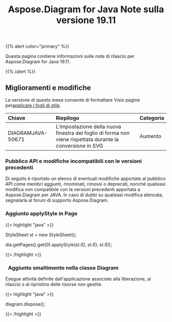 ﻿---
title: Aspose.Diagram for Java Note sulla versione 19.11
type: docs
weight: 20
url: /it/java/aspose-diagram-for-java-19-11-release-notes/
---
{{% alert color="primary" %}} 

Questa pagina contiene informazioni sulle note di rilascio per Aspose.Diagram for Java 19.11.

{{% /alert %}} 
## **Miglioramenti e modifiche**
La versione di questo mese consente di formattare Visio pagine per[applicare i fogli di stile](/diagram/it/java/format-visio-pages/).

|**Chiave**|**Riepilogo**|**Categoria**|
|:- |:- |:- |
|DIAGRAMJAVA-50671|L'impostazione della nuova finestra del foglio di forma non viene rispettata durante la conversione in SVG|Aumento|
### **Pubblico API e modifiche incompatibili con le versioni precedenti**
Di seguito è riportato un elenco di eventuali modifiche apportate al pubblico API come membri aggiunti, rinominati, rimossi o deprecati, nonché qualsiasi modifica non compatibile con le versioni precedenti apportata a Aspose.Diagram per JAVA. In caso di dubbi su qualsiasi modifica elencata, segnalarla al forum di supporto Aspose.Diagram.
### **Aggiunto applyStyle in Page**
{{< highlight "java" >}}

 StyleSheet st = new StyleSheet();

dia.getPages().get(0).applyStyle(st.ID, st.ID, st.ID);

{{< /highlight >}}
### ` `**Aggiunto smaltimento nella classe Diagram**
Esegue attività definite dall'applicazione associate alla liberazione, al rilascio o al ripristino delle risorse non gestite.

{{< highlight "java" >}}

 diagram.dispose();

{{< /highlight >}}
